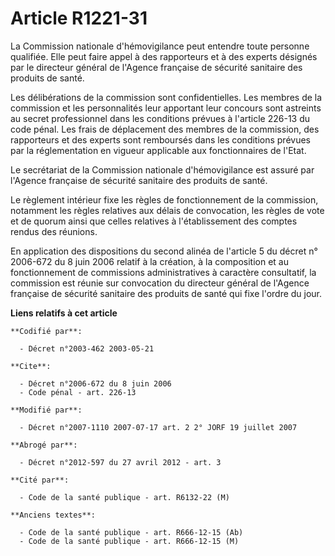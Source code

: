 # Article R1221-31

La Commission nationale d'hémovigilance peut entendre toute personne qualifiée. Elle peut faire appel à des rapporteurs et à
des experts désignés par le directeur général de l'Agence française de sécurité sanitaire des produits de santé.

Les délibérations de la commission sont confidentielles. Les membres de la commission et les personnalités leur apportant
leur concours sont astreints au secret professionnel dans les conditions prévues à l'article 226-13 du code pénal. Les frais
de déplacement des membres de la commission, des rapporteurs et des experts sont remboursés dans les conditions prévues par
la réglementation en vigueur applicable aux fonctionnaires de l'Etat.

Le secrétariat de la Commission nationale d'hémovigilance est assuré par l'Agence française de sécurité sanitaire des
produits de santé.

Le règlement intérieur fixe les règles de fonctionnement de la commission, notamment les règles relatives aux délais de
convocation, les règles de vote et de quorum ainsi que celles relatives à l'établissement des comptes rendus des réunions.

En application des dispositions du second alinéa de l'article 5 du décret n° 2006-672 du 8 juin 2006 relatif à la création, à
la composition et au fonctionnement de commissions administratives à caractère consultatif, la commission est réunie sur
convocation du directeur général de l'Agence française de sécurité sanitaire des produits de santé qui fixe l'ordre du jour.

**Liens relatifs à cet article**

	**Codifié par**:

	  - Décret n°2003-462 2003-05-21

	**Cite**:

	  - Décret n°2006-672 du 8 juin 2006
	  - Code pénal - art. 226-13

	**Modifié par**:

	  - Décret n°2007-1110 2007-07-17 art. 2 2° JORF 19 juillet 2007

	**Abrogé par**:

	  - Décret n°2012-597 du 27 avril 2012 - art. 3

	**Cité par**:

	  - Code de la santé publique - art. R6132-22 (M)

	**Anciens textes**:

	  - Code de la santé publique - art. R666-12-15 (Ab)
	  - Code de la santé publique - art. R666-12-15 (M)
